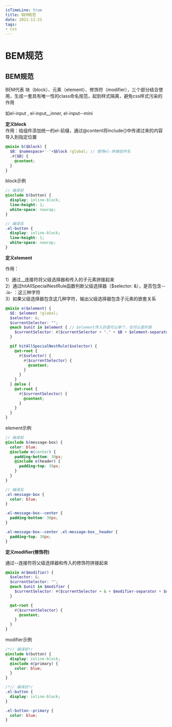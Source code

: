 ```yaml
---
isTimeLine: true
title: BEM规范
date: 2021-11-21
tags:
- css
---
```


# BEM规范

## BEM规范

BEM代表 块（block）、元素（element）、修饰符（modifier），三个部分结合使用，生成一套具有唯一性的class命名规范，起到样式隔离，避免css样式污染的作用

如el-input , el-input__inner, el-input--mini

**定义block**  
作用：给组件添加统一的el-前缀，通过@content将include{}中传递过来的内容导入到指定位置

```scss
@mixin b($block) {
  $B: $namespace+'-'+$block !global; // 使用el-拼接组件名
  .#{$B} {
    @content;
  }
}
```

block示例

```scss
// 编译前
@include b(button) {
  display: inline-block;
  line-height: 1;
  white-space: nowrap;
}

// 编译后
.el-button {
  display: inline-block;
  line-height: 1;
  white-space: nowrap;
}
```

**定义element**

作用：

1）通过__连接符将父级选择器和传入的子元素拼接起来  
2）通过hitAllSpecialNestRule函数判断父级选择器（$selector: &），是否包含-- .is- ：这三种字符  
3）如果父级选择器包含这几种字符，输出父级选择器包含子元素的嵌套关系

```scss
@mixin e($element) {
  $E: $element !global;
  $selector: &;
  $currentSelector: "";
  @each $unit in $element { // $element传入的值可以单个，也可以是列表
    $currentSelector: #{$currentSelector + "." + $B + $element-separator + $unit + ","};
  }

  @if hitAllSpecialNestRule($selector) {
    @at-root {
      #{$selector} {
        #{$currentSelector} {
          @content;
        }
      }
    }
  } @else {
    @at-root {
      #{$currentSelector} {
        @content;
      }
    }
  }
}
```

element示例

```scss
// 编译前
@include b(message-box) {
  color: blue;
  @include m(center) {
    padding-bottom: 30px;
    @include e(header) {
      padding-top: 30px;
    }
  }
}

// 编译后
.el-message-box {
  color: blue;
}

.el-message-box--center {
  padding-bottom: 30px;
}

.el-message-box--center .el-message-box__header {
  padding-top: 30px;
}
```

**定义modifier(修饰符)**

通过--连接符将父级选择器和传入的修饰符拼接起来

```scss
@mixin m($modifier) {
  $selector: &;
  $currentSelector: "";
  @each $unit in $modifier {
    $currentSelector: #{$currentSelector + & + $modifier-separator + $unit + ","};
  }

  @at-root {
    #{$currentSelector} {
      @content;
    }
  }
}
```

modifier示例

```scss
/*// 编译前*/
@include b(button) {
  display: inline-block;
  @include m(primary) {
    color: blue;
  }
}

/*// 编译后*/
.el-button {
  display: inline-block;
}

.el-button--primary {
  color: blue;
}
```




















